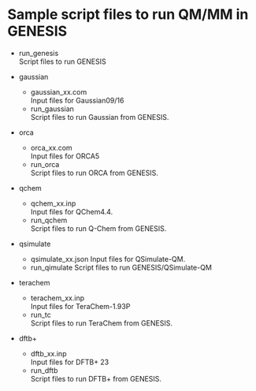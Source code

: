 # Sample script files to run QM/MM in GENESIS

- run_genesis  
Script files to run GENESIS

- gaussian  
  - gaussian_xx.com  
    Input files for Gaussian09/16
  - run_gaussian  
    Script files to run Gaussian from GENESIS.

- orca
  - orca_xx.com  
    Input files for ORCA5
  - run_orca  
    Script files to run ORCA from GENESIS.

- qchem  
  - qchem_xx.inp  
    Input files for QChem4.4.
  - run_qchem  
    Script files to run Q-Chem from GENESIS.

- qsimulate
  - qsimulate_xx.json 
    Input files for QSimulate-QM.
  - run_qimulate
    Script files to run GENESIS/QSimulate-QM

- terachem  
  - terachem_xx.inp  
    Input files for TeraChem-1.93P
  - run_tc  
    Script files to run TeraChem from GENESIS.

- dftb+  
  - dftb_xx.inp  
    Input files for DFTB+ 23
  - run_dftb  
    Script files to run DFTB+ from GENESIS.
